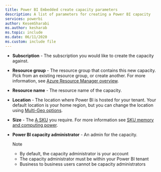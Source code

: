 ```yaml
---
title: Power BI Embedded create capacity parameters
description: A list of parameters for creating a Power BI capacity
services: powerbi
author: KesemSharabi
ms.author: kesharab
ms.topic: include
ms.date: 06/11/2020
ms.custom: include file
---
```


* **Subscription** - The subscription you would like to create the capacity against.

* **Resource group** - The resource group that contains this new capacity. Pick from an existing resource group, or create another. For more information, see [Azure Resource Manager overview](https://docs.microsoft.com/azure/azure-resource-manager/resource-group-overview).

* **Resource name** - The resource name of the capacity.

* **Location** - The location where Power BI is hosted for your tenant. Your default location is your home region, but you can change the location using [Multi-Geo options](../developer/embedded/embedded-multi-geo.md).

* **Size** - The [A SKU](../admin/service-admin-premium-purchase.md#purchase-a-skus-for-testing-and-other-scenarios) you require. For more information see [SKU memory and computing power](../developer/embedded/embedded-capacity.md#sku-memory-and-computing-power).

* **Power BI capacity administrator** - An admin for the capacity.
    >[!NOTE]
    >* By default, the capacity administrator is your account
    >* The capacity administrator must be within your Power BI tenant
    >* Business to business users cannot be capacity administrators